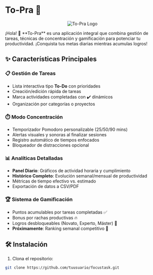 

# To-Pra 🚀
<p align="center">
  <img src="https://github.com/user-attachments/assets/782479ed-0972-43a7-aa06-d59d15243b83" alt="To-Pra Logo" >
</p>
¡Hola! 👋 **To-Pra** es una aplicación integral que combina gestión de tareas, técnicas de concentración y gamificación para potenciar tu productividad. ¡Conquista tus metas diarias mientras acumulas logros!




## ✨ Características Principales

### 📋 Gestión de Tareas
- Lista interactiva tipo **To-Do** con prioridades
- Creación/edición rápida de tareas 
- Marca actividades completadas con ✔️ dinámicos
- Organización por categorías o proyectos

### ⏱️ Modo Concentración
- Temporizador Pomodoro personalizable (25/50/90 mins)
- Alertas visuales y sonoras al finalizar sesiones
- Registro automático de tiempos enfocados
- Bloqueador de distracciones opcional

### 📊 Analíticas Detalladas
- **Panel Diario**: Gráficos de actividad horaria y cumplimiento
- **Histórico Completo**: Evolución semanal/mensual de productividad
- Métricas de tiempo efectivo vs. estimado
- Exportación de datos a CSV/PDF

### 🏆 Sistema de Gamificación
- Puntos acumulables por tareas completadas ✅
- Bonus por rachas productivas 🔥
- Logros desbloqueables (Novato, Experto, Máster) 🏅
- **Próximamente**: Ranking semanal competitivo 👑 

## 🛠️ Instalación

1. Clona el repositorio:
```bash
git clone https://github.com/tuusuario/focustask.git
